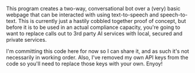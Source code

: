 This program creates a two-way, conversational bot over a (very) basic webpage that can be interacted with using text-to-speech and speech-to-text. This is currently just a hastily cobbled together proof of concept, but before it is to be used in an actual compliance capacity, you're going to want to replace calls out to 3rd party AI services with local, secured and private services.

I'm committing this code here for now so I can share it, and as such it's not necessarily in working order.  Also, I've removed my own API keys from the code so you'll need to replace those keys with your own.  Enyoy!
